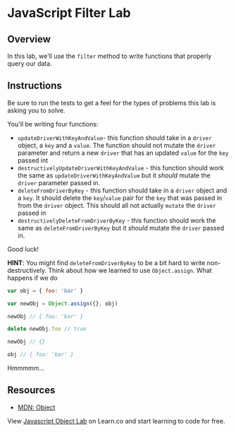 # JavaScript Filter Lab

## Overview

In this lab, we'll use the `filter` method to write functions that properly query our data.

## Instructions

Be sure to run the tests to get a feel for the types of problems this lab is
asking you to solve. 

You'll be writing four functions:

 * `updateDriverWithKeyAndValue`- this function should take in a `driver` object, a `key` and a `value`. The function should not mutate the `driver` parameter and return a new `driver` that has an updated `value` for the `key` passed int
 * `destructivelyUpdateDriverWithKeyAndValue` - this function should work the same as `updateDriverWithKeyAndValue` but it *should* mutate the `driver` parameter passed in.
 * `deleteFromDriverByKey` - this function should take in a `driver` object and a `key`. It should delete the `key`/`value` pair for the `key` that was passed in from the `driver` object. This should all not actually `mutate` the `driver` passed in
 * `destructivelyDeleteFromDriverByKey` - this function should work the same as `deleteFromDriverByKey` but it *should* mutate the `driver` passed in.

Good luck!

**HINT**: You might find `deleteFromDriverByKey` to be a bit hard to write non-destructively. Think about how we learned to use `Object.assign`. What happens if we do

``` javascript
var obj = { foo: 'bar' }

var newObj = Object.assign({}, obj)

newObj // { foo: 'bar' }

delete newObj.foo // true

newObj // {}

obj // { foo: 'bar' }
```

Hmmmmm...

## Resources

- [MDN: Object](https://developer.mozilla.org/en-US/docs/Web/JavaScript/Reference/Global_Objects/Object)

<p class='util--hide'>View <a href='https://learn.co/lessons/javascript-object-lab'>Javascript Object Lab</a> on Learn.co and start learning to code for free.</p>
